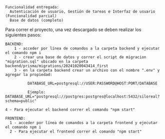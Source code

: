     Funcionalidad entregada:
      Autenticación de usuario, Gestión de tareas e Interfaz de usuario (Funcionalidad parcial)
      Base de datos (completo)

    
  Para correr el proyecto, una vez descargado se deben realizar los siguientes pasos:

    BACKEND:
        1 - acceder por línea de comandos a la carpeta backend y ejecutar el comando npm i
        2 - crear una base de datos y correr el script de migracion "migration.sql" ubicado en la carpeta backend/prisma/migrations/20241020043414_first
        3 - en la carpeta backend crear un archivo con el nombre ".env" y agregar la propiedad:
    
              DATABASE_URL=postgresql://USER:PASSWORD@HOST:PORT/DATABASE
              
              Ejemplo: DATABASE_URL="postgresql://postgres:postgres@localhost:5432/siloreal?schema=public"
              
    4 - Para ejecutar el backend correr el comando "npm start"

    FRONTEND:
      1 - acceder por línea de comandos a la carpeta frontend y ejecutar el comando npm i
      2 - Para ejecutar el frontend correr el comando "npm start"
